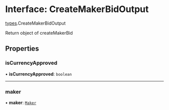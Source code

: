 # Interface: CreateMakerBidOutput

[types](../modules/types.md).CreateMakerBidOutput

Return object of createMakerBid

## Properties

### isCurrencyApproved

• **isCurrencyApproved**: `boolean`

___

### maker

• **maker**: [`Maker`](types.Maker.md)
